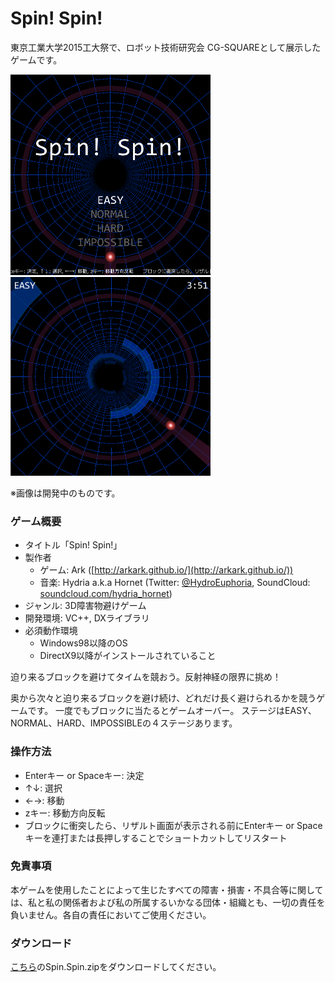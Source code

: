 # Spin! Spin!

東京工業大学2015工大祭で、ロボット技術研究会 CG-SQUAREとして展示したゲームです。

<img src="images/ss1.png" width="320px"> <img src="images/ss2.png" width="320px">

※画像は開発中のものです。

### ゲーム概要

- タイトル「Spin! Spin!」
- 製作者
    - ゲーム: Ark ([http://arkark.github.io/](http://arkark.github.io/))
    - 音楽: Hydria a.k.a Hornet (Twitter: [@HydroEuphoria](https://twitter.com/HydroEuphoria?lang=ja ), SoundCloud: [soundcloud.com/hydria_hornet](https://soundcloud.com/hydria_hornet))
- ジャンル: 3D障害物避けゲーム
- 開発環境: VC++, DXライブラリ
- 必須動作環境
    - Windows98以降のOS
    - DirectX9以降がインストールされていること

迫り来るブロックを避けてタイムを競おう。反射神経の限界に挑め！

奥から次々と迫り来るブロックを避け続け、どれだけ長く避けられるかを競うゲームです。
一度でもブロックに当たるとゲームオーバー。
ステージはEASY、NORMAL、HARD、IMPOSSIBLEの４ステージあります。

### 操作方法

- Enterキー or Spaceキー: 決定
- ↑↓: 選択
- ←→: 移動
- zキー: 移動方向反転
- ブロックに衝突したら、リザルト画面が表示される前にEnterキー or Spaceキーを連打または長押しすることでショートカットしてリスタート

### 免責事項

本ゲームを使用したことによって生じたすべての障害・損害・不具合等に関しては、私と私の関係者および私の所属するいかなる団体・組織とも、一切の責任を負いません。各自の責任においてご使用ください。

### ダウンロード
[こちら](https://github.com/ArkArk/Spin_Spin_/releases/tag/v1.0.0)のSpin.Spin.zipをダウンロードしてください。
